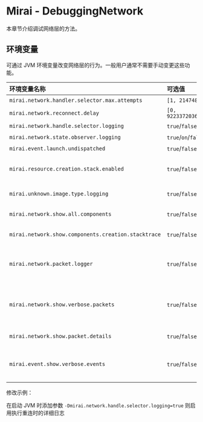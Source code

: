 # Mirai - DebuggingNetwork

本章节介绍调试网络层的方法。

## 环境变量

可通过 JVM 环境变量改变网络层的行为。一般用户通常不需要手动变更这些功能。


| 环境变量名称                                          | 可选值                             | 解释                                                                                                                                                                             |
|:----------------------------------------------------|:---------------------------------|:--------------------------------------------------------------------------------------------------------------------------------------------------------------------------------|
| `mirai.network.handler.selector.max.attempts`       | `[1, 2147483647]`                | 最大重连尝试次数                                                                                                                                                                   |
| `mirai.network.reconnect.delay`                     | `[0, 9223372036854775807]`       | 两次重连尝试的间隔毫秒数                                                                                                                                                             |
| `mirai.network.handle.selector.logging`             | `true`/`false`                   | 启用执行重连时的详细日志                                                                                                                                                             |
| `mirai.network.state.observer.logging`              | `true`/`on`/`false`/`off`/`full` | 启用网络层状态变更的日志                                                                                                                                                             |
| `mirai.event.launch.undispatched`                   | `true`/`false`                   | 详见 [源码内注释](https://github.com/mamoe/mirai/blob/6eff4bdf40815598a2d987e08d89df6b97663967/mirai-core-api/src/commonMain/kotlin/internal/event/InternalEventListeners.kt#L141) |
| `mirai.resource.creation.stack.enabled`             | `true`/`false`                   | 启用 `ExternalResource` 创建时的 stacktrace 记录 (影响性能), 在资源泄露时展示                                                                                                           |
| `mirai.unknown.image.type.logging`                  | `true`/`false`                   | 启用遇到未知图片格式时的日志                                                                                                                                                          |
| `mirai.network.show.all.components`                 | `true`/`false`                   | 在网络层异常中附加当前所有组件 (components) 内容                                                                                                                                       |
| `mirai.network.show.components.creation.stacktrace` | `true`/`false`                   | 在网络层异常中附加当前组件容器创建时的 stacktrace                                                                                                                                       |
| `mirai.network.packet.logger`                       | `true`/`false`                   | 启用数据包日志 (将为展示所有接收的数据包的 id, sequenceId, extraData 以及内容 hex)                                                                                                        |
| `mirai.network.show.verbose.packets`                | `true`/`false`                   | 在日志记录数据包时包含冗长的数据包 (如 `MessageSvc.PbGetMsg`, `OnlinePush.ReqPush`, `StatSvc.SimpleGet`)                                                                               |
| `mirai.network.show.packet.details`                 | `true`/`false`                   | 在日志记录数据包时包含 mirai 解析结果                                                                                                                                                 |
| `mirai.event.show.verbose.events`                   | `true`/`false`                   | 在日志记录事件时包含冗长的事件 (如 `GroupMessagePreSendEvent`, `GroupMessagePostSendEvent`)                                                                                            |

修改示例：

在启动 JVM 时添加参数 `-Dmirai.network.handle.selector.logging=true` 则启用执行重连时的详细日志
